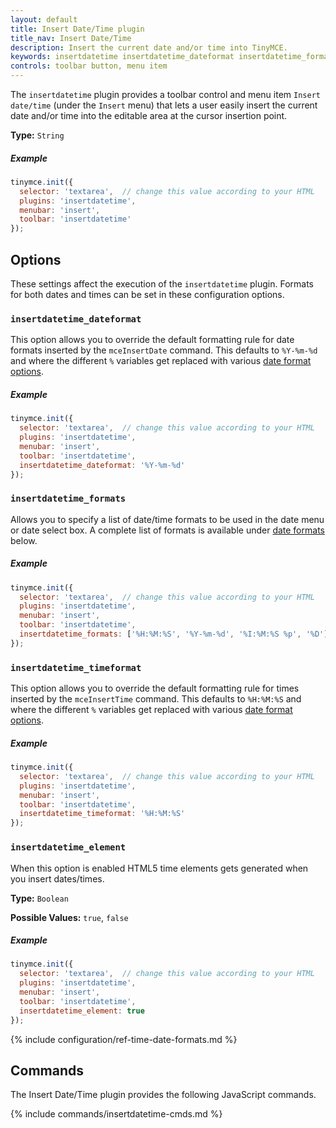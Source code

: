 ```yaml
---
layout: default
title: Insert Date/Time plugin
title_nav: Insert Date/Time
description: Insert the current date and/or time into TinyMCE.
keywords: insertdatetime insertdatetime_dateformat insertdatetime_formats insertdatetime_timeformat insertdatetime_element dateformats
controls: toolbar button, menu item
---
```


The `insertdatetime` plugin provides a toolbar control and menu item `Insert date/time` (under the `Insert` menu) that lets a user easily insert the current date and/or time into the editable area at the cursor insertion point.

**Type:** `String`

##### Example

```js
tinymce.init({
  selector: 'textarea',  // change this value according to your HTML
  plugins: 'insertdatetime',
  menubar: 'insert',
  toolbar: 'insertdatetime'
});
```

## Options

These settings affect the execution of the `insertdatetime` plugin. Formats for both dates and times can be set in these configuration options.

### `insertdatetime_dateformat`

This option allows you to override the default formatting rule for date formats inserted by the `mceInsertDate` command. This defaults to `%Y-%m-%d` and where the different `%` variables get replaced with various [date format options](#referencedatetimeformats).

##### Example

```js
tinymce.init({
  selector: 'textarea',  // change this value according to your HTML
  plugins: 'insertdatetime',
  menubar: 'insert',
  toolbar: 'insertdatetime',
  insertdatetime_dateformat: '%Y-%m-%d'
});
```

### `insertdatetime_formats`

Allows you to specify a list of date/time formats to be used in the date menu or date select box. A complete list of formats is available under [date formats](#referencedatetimeformats) below.

##### Example

```js
tinymce.init({
  selector: 'textarea',  // change this value according to your HTML
  plugins: 'insertdatetime',
  menubar: 'insert',
  toolbar: 'insertdatetime',
  insertdatetime_formats: ['%H:%M:%S', '%Y-%m-%d', '%I:%M:%S %p', '%D']
});
```

### `insertdatetime_timeformat`

This option allows you to override the default formatting rule for times inserted by the `mceInsertTime` command. This defaults to `%H:%M:%S` and where the different `%` variables get replaced with various [date format options](#referencedatetimeformats).

##### Example

```js
tinymce.init({
  selector: 'textarea',  // change this value according to your HTML
  plugins: 'insertdatetime',
  menubar: 'insert',
  toolbar: 'insertdatetime',
  insertdatetime_timeformat: '%H:%M:%S'
});
```

### `insertdatetime_element`

When this option is enabled HTML5 time elements gets generated when you insert dates/times.

**Type:** `Boolean`

**Possible Values:** `true`, `false`

##### Example

```js
tinymce.init({
  selector: 'textarea',  // change this value according to your HTML
  plugins: 'insertdatetime',
  menubar: 'insert',
  toolbar: 'insertdatetime',
  insertdatetime_element: true
});
```

{% include configuration/ref-time-date-formats.md %}

## Commands

The Insert Date/Time plugin provides the following JavaScript commands.

{% include commands/insertdatetime-cmds.md %}
